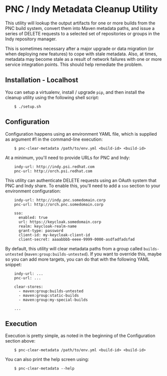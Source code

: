 # PNC / Indy Metadata Cleanup Utility

This utility will lookup the output artifacts for one or more builds from the PNC build system, convert them into Maven metadata paths, and issue a series of DELETE requests to a selected set of repositories or groups in the Indy repository manager.

This is sometimes necessary after a major upgrade or data migration (or when deploying new features) to cope with stale metadata. Also, at times, metadata may become stale as a result of network failures with one or more service integration points. This should help remediate the problem.

## Installation - Localhost

You can setup a virtualenv, install / upgrade `pip`, and then install the cleanup utility using the following shell script:

```
    $ ./setup.sh
```

## Configuration

Configuration happens using an environment YAML file, which is supplied as argument #1 in the command-line execution:

```
    $ pnc-clear-metadata /path/to/env.yml <build-id> <build-id>
```

At a minimum, you'll need to provide URLs for PNC and Indy:

```
	indy-url: http://indy.psi.redhat.com
	pnc-url: http://orch.psi.redhat.com	
```

This utility can authenticate DELETE requests using an OAuth system that PNC and Indy share. To enable this, you'll need to add a `sso` section to your environment configuration:

```
	indy-url: http://indy.pnc.somedomain.corp
	pnc-url: http://orch.pnc.somedomain.corp

	sso:
	  enabled: true
	  url: https://keycloak.somedomain.corp
	  realm: keycloak-realm-name
	  grant-type: password
	  client-id: my-keycloak-client-id
	  client-secret: aaaabbbb-eeee-9999-0000-asdfadfadsfad
```

By default, this utility will clear metadata paths from a group called `builds-untested` (`maven:group:builds-untested`). If you want to override this, maybe so you can add more targets, you can do that with the following YAML snippet:

```
	indy-url: ...
	pnc-url: ...

	clear-stores:
	  - maven:group:builds-untested
	  - maven:group:static-builds
	  - maven:group:my-special-builds

	...
```

## Execution

Execution is pretty simple, as noted in the beginning of the Configuration section above:

```
    $ pnc-clear-metadata /path/to/env.yml <build-id> <build-id>
```

You can also print the help screen using:

```
    $ pnc-clear-metadata --help
```